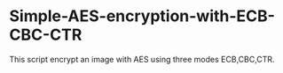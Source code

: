# Simple-AES-encryption-with-ECB-CBC-CTR
This script encrypt an image with AES using three modes ECB,CBC,CTR.
